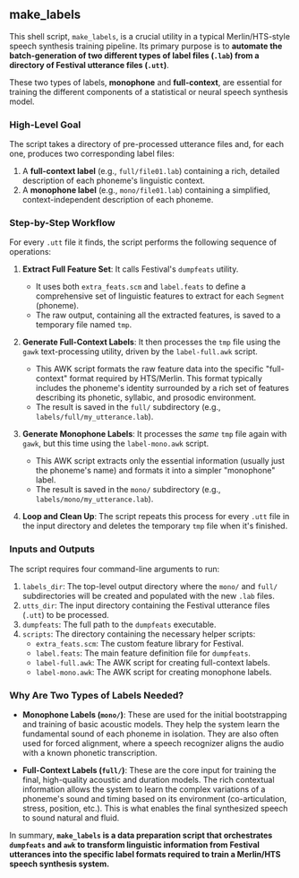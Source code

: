 ## make_labels

This shell script, `make_labels`, is a crucial utility in a typical Merlin/HTS-style speech synthesis training pipeline. Its primary purpose is to **automate the batch-generation of two different types of label files (`.lab`) from a directory of Festival utterance files (`.utt`)**.

These two types of labels, **monophone** and **full-context**, are essential for training the different components of a statistical or neural speech synthesis model.

### High-Level Goal

The script takes a directory of pre-processed utterance files and, for each one, produces two corresponding label files:
1.  A **full-context label** (e.g., `full/file01.lab`) containing a rich, detailed description of each phoneme's linguistic context.
2.  A **monophone label** (e.g., `mono/file01.lab`) containing a simplified, context-independent description of each phoneme.

### Step-by-Step Workflow

For every `.utt` file it finds, the script performs the following sequence of operations:

1.  **Extract Full Feature Set**: It calls Festival's `dumpfeats` utility.
    *   It uses both `extra_feats.scm` and `label.feats` to define a comprehensive set of linguistic features to extract for each `Segment` (phoneme).
    *   The raw output, containing all the extracted features, is saved to a temporary file named `tmp`.

2.  **Generate Full-Context Labels**: It then processes the `tmp` file using the `gawk` text-processing utility, driven by the `label-full.awk` script.
    *   This AWK script formats the raw feature data into the specific "full-context" format required by HTS/Merlin. This format typically includes the phoneme's identity surrounded by a rich set of features describing its phonetic, syllabic, and prosodic environment.
    *   The result is saved in the `full/` subdirectory (e.g., `labels/full/my_utterance.lab`).

3.  **Generate Monophone Labels**: It processes the *same* `tmp` file again with `gawk`, but this time using the `label-mono.awk` script.
    *   This AWK script extracts only the essential information (usually just the phoneme's name) and formats it into a simpler "monophone" label.
    *   The result is saved in the `mono/` subdirectory (e.g., `labels/mono/my_utterance.lab`).

4.  **Loop and Clean Up**: The script repeats this process for every `.utt` file in the input directory and deletes the temporary `tmp` file when it's finished.

### Inputs and Outputs

The script requires four command-line arguments to run:

1.  `labels_dir`: The top-level output directory where the `mono/` and `full/` subdirectories will be created and populated with the new `.lab` files.
2.  `utts_dir`: The input directory containing the Festival utterance files (`.utt`) to be processed.
3.  `dumpfeats`: The full path to the `dumpfeats` executable.
4.  `scripts`: The directory containing the necessary helper scripts:
    *   `extra_feats.scm`: The custom feature library for Festival.
    *   `label.feats`: The main feature definition file for `dumpfeats`.
    *   `label-full.awk`: The AWK script for creating full-context labels.
    *   `label-mono.awk`: The AWK script for creating monophone labels.

### Why Are Two Types of Labels Needed?

*   **Monophone Labels (`mono/`)**: These are used for the initial bootstrapping and training of basic acoustic models. They help the system learn the fundamental sound of each phoneme in isolation. They are also often used for forced alignment, where a speech recognizer aligns the audio with a known phonetic transcription.

*   **Full-Context Labels (`full/`)**: These are the core input for training the final, high-quality acoustic and duration models. The rich contextual information allows the system to learn the complex variations of a phoneme's sound and timing based on its environment (co-articulation, stress, position, etc.). This is what enables the final synthesized speech to sound natural and fluid.

In summary, **`make_labels` is a data preparation script that orchestrates `dumpfeats` and `awk` to transform linguistic information from Festival utterances into the specific label formats required to train a Merlin/HTS speech synthesis system.**
